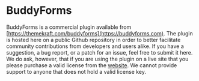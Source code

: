 BuddyForms
==========

BuddyForms is a commercial plugin available from [https://themekraft.com/buddyforms](https://buddyforms.com). The plugin is hosted here on a public Github repository in order to better facilitate community contributions from developers and users alike. If you have a suggestion, a bug report, or a patch for an issue, feel free to submit it here. We do ask, however, that if you are using the plugin on a live site that you please purchase a valid license from the [website](https://themekraft.com/buddyforms). We cannot provide support to anyone that does not hold a valid license key.
